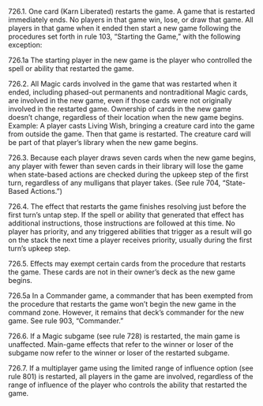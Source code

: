 726.1. One card (Karn Liberated) restarts the game. A game that is restarted immediately ends. No players in that game win, lose, or draw that game. All players in that game when it ended then start a new game following the procedures set forth in rule 103, “Starting the Game,” with the following exception:

726.1a The starting player in the new game is the player who controlled the spell or ability that restarted the game.

726.2. All Magic cards involved in the game that was restarted when it ended, including phased-out permanents and nontraditional Magic cards, are involved in the new game, even if those cards were not originally involved in the restarted game. Ownership of cards in the new game doesn’t change, regardless of their location when the new game begins.
Example: A player casts Living Wish, bringing a creature card into the game from outside the game. Then that game is restarted. The creature card will be part of that player’s library when the new game begins.

726.3. Because each player draws seven cards when the new game begins, any player with fewer than seven cards in their library will lose the game when state-based actions are checked during the upkeep step of the first turn, regardless of any mulligans that player takes. (See rule 704, “State-Based Actions.”)

726.4. The effect that restarts the game finishes resolving just before the first turn’s untap step. If the spell or ability that generated that effect has additional instructions, those instructions are followed at this time. No player has priority, and any triggered abilities that trigger as a result will go on the stack the next time a player receives priority, usually during the first turn’s upkeep step.

726.5. Effects may exempt certain cards from the procedure that restarts the game. These cards are not in their owner’s deck as the new game begins.

726.5a In a Commander game, a commander that has been exempted from the procedure that restarts the game won’t begin the new game in the command zone. However, it remains that deck’s commander for the new game. See rule 903, “Commander.”

726.6. If a Magic subgame (see rule 728) is restarted, the main game is unaffected. Main-game effects that refer to the winner or loser of the subgame now refer to the winner or loser of the restarted subgame.

726.7. If a multiplayer game using the limited range of influence option (see rule 801) is restarted, all players in the game are involved, regardless of the range of influence of the player who controls the ability that restarted the game.